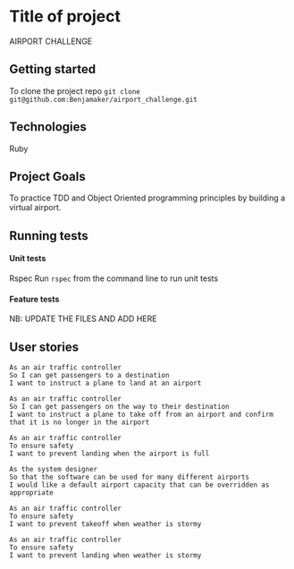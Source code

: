 # Title of project
AIRPORT CHALLENGE

## Getting started
To clone the project repo
`git clone git@github.com:Benjamaker/airport_challenge.git`

## Technologies
Ruby

## Project Goals
To practice TDD and Object Oriented programming principles by building a virtual airport.

## Running tests
#### Unit tests
Rspec
Run `rspec` from the command line to run unit tests
#### Feature tests

NB: UPDATE THE FILES AND ADD HERE

## User stories
```
As an air traffic controller
So I can get passengers to a destination
I want to instruct a plane to land at an airport

As an air traffic controller
So I can get passengers on the way to their destination
I want to instruct a plane to take off from an airport and confirm that it is no longer in the airport

As an air traffic controller
To ensure safety
I want to prevent landing when the airport is full

As the system designer
So that the software can be used for many different airports
I would like a default airport capacity that can be overridden as appropriate

As an air traffic controller
To ensure safety
I want to prevent takeoff when weather is stormy

As an air traffic controller
To ensure safety
I want to prevent landing when weather is stormy
```
